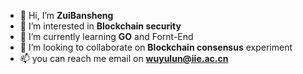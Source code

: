 - 👋 Hi, I’m **ZuiBansheng**
- 👀 I’m interested in **Blockchain security**
- 🌱 I’m currently learning **GO** and Fornt-End
- 💞️ I’m looking to collaborate on **Blockchain consensus** experiment
- 📫 you can reach me email on **wuyulun@iie.ac.cn**

<!---
SwordFourteen/SwordFourteen is a ✨ special ✨ repository because its `README.md` (this file) appears on your GitHub profile.
You can click the Preview link to take a look at your changes.
--->
